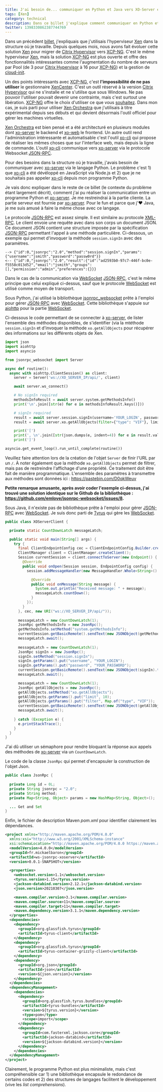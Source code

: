 ```yaml
---
title: J'ai besoin de... communiquer en Python et Java vers XO-Server en passant par du Websocket/JSON-RPC
tags: [Xen]
category: technical
description: Dans ce billet j'explique comment communiquer en Python et Java vers XO-Server, le backend de Xen Orchestra
twitter: 1398330862387744769
---
```


Dans un précédent [billet](/blog/2019/09/09/xen-point-montage-dom0), j'expliquais que j'utilisais l'hyperviseur [Xen](https://xenproject.org/) dans la structure où je travaille. Depuis quelques mois, nous avons fait évoluer cette solution [Xen](https://xenproject.org/) pour migrer de [Citrix Hypervisor](https://www.citrix.fr/downloads/citrix-hypervisor/) vers [XCP-NG](https://xcp-ng.org/). C'est le même hyperviseur [Xen](https://xenproject.org/), mais la solution [XCP-NG](https://xcp-ng.org/) est plus ouverte et offre des fonctionnalités intéressantes comme l'augmentation du nombre de serveurs par Pool (de 3 pour [Citrix Hypervisor](https://www.citrix.fr/downloads/citrix-hypervisor/) à 16 pour [XCP-NG](https://xcp-ng.org/)) et la gestion de [cloud-init](https://cloud-init.io/). 

Un des points intéressants avec [XCP-NG](https://xcp-ng.org/), c'est **l'impossibilité de ne pas utiliser** le gestionnaire [XenCenter](https://docs.citrix.com/en-us/xencenter). C'est un outil réservé à la version [Citrix Hypervisor](https://www.citrix.fr/downloads/citrix-hypervisor/) qui ne s'installe et ne s'utiilse que sous Windows. Ne pas pouvoir l'utiliser pouvait devenir une contrainte, mais c'est surtout une libération. [XCP-NG](https://xcp-ng.org/) offre le choix d'utiliser ce que vous [souhaitez](https://xcp-ng.org/docs/management.html). Dans mon cas, je suis parti pour utiliser [Xen Orchestra](https://xen-orchestra.com/) que j'utilisais à titre expérimental depuis ses débuts et qui devient désormais l'outil officiel pour gérer les machines virtuelles.

[Xen Orchestra](https://xen-orchestra.com/) est bien pensé et a été architecturé en plusieurs modules dont [xo-server](https://github.com/vatesfr/xen-orchestra/tree/master/packages/xo-server) le backend et [xo-web](https://github.com/vatesfr/xen-orchestra/tree/master/packages/xo-web) le frontend. Un autre outil rend l'administration intéressante et automatisable c'est l'outil [xo-cli](https://github.com/vatesfr/xen-orchestra/tree/master/packages/xo-cli) qui propose de réaliser les mêmes choses que sur l'interface web, mais depuis la ligne de commande. L'outil [xo-cli](https://github.com/vatesfr/xen-orchestra/tree/master/packages/xo-cli) communique vers [xo-server](https://github.com/vatesfr/xen-orchestra/tree/master/packages/xo-server) via le protocole Websocket [JSON-RPC](https://www.jsonrpc.org). 

Pour des besoins dans la structure où je travaille, j'avais besoin de communiquer avec [xo-server](https://github.com/vatesfr/xen-orchestra/tree/master/packages/xo-server) via le langage Python. Le problème c'est 1) que [xo-cli](https://github.com/vatesfr/xen-orchestra/tree/master/packages/xo-cli) a été dévéloppé en JavaScript via Node.js et 2) que je ne souhaitais pas appeler [xo-cli](https://github.com/vatesfr/xen-orchestra/tree/master/packages/xo-cli) depuis mon programme Python. 

Je vais donc expliquer dans le reste de ce billet (le contexte du problème étant largement décrit), comment j'ai pu réaliser la communication entre un programme Python et [xo-server](https://github.com/vatesfr/xen-orchestra/tree/master/packages/xo-server). Je me restreindrai à la partie cliente. La partie serveur est fournie par [xo-server](https://github.com/vatesfr/xen-orchestra/tree/master/packages/xo-server). Pour le fun et parce que j'❤️ Java, je me suis amusé à faire la même chose avec ce langage.

Le protocole [JSON-RPC](https://www.jsonrpc.org) est assez simple. Il est similaire au protocole [XML-RPC](https://en.wikipedia.org/wiki/XML-RPC). Le client envoie une requête avec dans son corps un document JSON. Ce document JSON contient une structure imposée par la spécification [JSON-RPC](https://www.jsonrpc.org) permettant l'appel à une méthode particulière. Ci-dessous, un exemple qui permet d'invoquer la méthode `session.signIn` avec des paramètres.

```
--> {"id":0,"jsonrpc":"2.0","method":"session.signIn","params":{"username":"jsmith","password":"passw0rd"}}
<-- {"id":0,"jsonrpc":"2.0","result":{"id":"ad2593b0-97c7-446f-bc0e-f5558c013d52","email":"jsmith","groups":[],"permission":"admin","preferences":{}}}
```

Dans le cas de la communication via [WebSocket](https://www.w3.org/TR/websockets/) [JSON-RPC](https://www.jsonrpc.org), c'est le même principe que celui expliqué ci-dessus, sauf que le protocole [WebSocket](https://www.w3.org/TR/websockets/) est utilisé comme moyen de transport.

Sous Python, j'ai utilisé la bibliothèque [jsonrpc_websocket](https://github.com/emlove/jsonrpc-websocket) prête à l'emploi pour gérer [JSON-RPC](https://www.jsonrpc.org) avec [WebSocket](https://www.w3.org/TR/websockets/). Cette bibliothèque s'appuie sur [aiohttp](https://docs.aiohttp.org) pour la partie [WebSocket](https://www.w3.org/TR/websockets/).

Ci-dessous le code permettant de se connecter à [xo-server](https://github.com/vatesfr/xen-orchestra/tree/master/packages/xo-server), de lister l'ensemble des méthodes disponibles, de s'identifier (via la mtéthode `session.signIn` et d'invoquer la méthode `xo.getAllObjects` pour récupérer des informations sur les différents objets de Xen.

```python
import json
import aiohttp
import asyncio

from jsonrpc_websocket import Server

async def routine():
  async with aiohttp.ClientSession() as client:
    server = Server('ws://XO_SERVER_IP/api/', client)

    await server.ws_connect()

    # No signIn required
    methodsInfoResult = await server.system.getMethodsInfo()
    print('\n'.join([str(e) for e in methodsInfoResult.keys()]))

    # signIn required
    result = await server.session.signIn(username='YOUR_LOGIN', password='YOUR_PASSWORD')
    result = await server.xo.getAllObjects(filter={"type": "VIF"}, limit=10)

    print('[')
    print(', \n'.join([str(json.dumps(e, indent=4)) for e in result.values()]))
    print(']')

asyncio.get_event_loop().run_until_complete(routine())
```

Veuillez faire attention lors de la création de l'objet `Server` de finir l'URL par un `/`. À noter également que la méthode `xo.getAllObjects` permet de filtrer, mais pas de restreindre l'affichage d'une propriété. Ce traitement doit être fait de manière programmatique. L'ensemble des paramètres à transmettre aux méthodes sont données ici : <https://pastebin.com/D0qkWeuv>

**Petite remarque amusante, après avoir coder l'exemple ci-dessus, j'ai trouvé une solution identique sur le Github de la bibliothèque : <https://github.com/emlove/jsonrpc-websocket/issues/8>.**

Sous Java, il n'existe pas de bibliothèque prête à l'emploi pour gérer [JSON-RPC](https://www.jsonrpc.org) avec [WebSocket](https://www.w3.org/TR/websockets/). Je suis donc parti de [Tyrus](https://eclipse-ee4j.github.io/tyrus/) qui gère les [WebSocket](https://www.w3.org/TR/websockets/).

```java
public class XOServerClient {

  private static CountDownLatch messageLatch;

  public static void main(String[] args) {
    try {      
      final ClientEndpointConfig cec = ClientEndpointConfig.Builder.create().build();
      ClientManager client = ClientManager.createClient();
      Session currentSession = client.connectToServer(new Endpoint() {
        @Override
        public void onOpen(Session session, EndpointConfig config) {
          session.addMessageHandler(new MessageHandler.Whole<String>() {

            @Override
            public void onMessage(String message) {
              System.out.println("Received message: " + message);
              messageLatch.countDown();
            }
          });
        }
      }, cec, new URI("ws://XO_SERVER_IP/api/"));
      
      messageLatch = new CountDownLatch(1);
      JsonRpc getMethodsInfo = new JsonRpc();
      getMethodsInfo.setMethod("system.getMethodsInfo");  
      currentSession.getBasicRemote().sendText(new JSONObject(getMethodsInfo).toString());
      messageLatch.await();
      
      messageLatch = new CountDownLatch(1);
      JsonRpc signIn = new JsonRpc();
      signIn.setMethod("session.signIn");
      signIn.getParams().put("username", "YOUR_LOGIN");
      signIn.getParams().put("password", "YOUR_PASSWORD");
      currentSession.getBasicRemote().sendText(new JSONObject(signIn).toString());
      messageLatch.await();

      messageLatch = new CountDownLatch(1);
      JsonRpc getAllObjects = new JsonRpc();
      getAllObjects.setMethod("xo.getAllObjects");
      getAllObjects.getParams().put("limit", 10);
      getAllObjects.getParams().put("filter", Map.of("type", "VIF"));
      currentSession.getBasicRemote().sendText(new JSONObject(getAllObjects).toString());
      messageLatch.await();
      
    } catch (Exception e) {
      e.printStackTrace();
    }
  }
}
```

J'ai dû utiliser un sémaphore pour rendre bloquant la réponse aux appels des méthodes de [xo-server](https://github.com/vatesfr/xen-orchestra/tree/master/packages/xo-server) via un `CountDownLatch`.

Le code de la classe `JsonRpc` qui permet d'encapsuler la construction de l'objet Json.

```java
public class JsonRpc {
  
  private Long id = 0L;
  private String jsonrpc = "2.0";
  private String method;
  private Map<String, Object> params = new HashMap<String, Object>();

  ... Get and Set
}
```

Enfin, le fichier de description Maven _pom.xml_ pour identifier clairement les dépendances.

```xml
<project xmlns="http://maven.apache.org/POM/4.0.0"
  xmlns:xsi="http://www.w3.org/2001/XMLSchema-instance"
  xsi:schemaLocation="http://maven.apache.org/POM/4.0.0 https://maven.apache.org/xsd/maven-4.0.0.xsd">
  <modelVersion>4.0.0</modelVersion>
  <groupId>fr.mickaelbaron</groupId>
  <artifactId>ws-jsonrpc-xoserver</artifactId>
  <version>0.0.1-SNAPSHOT</version>

  <properties>
    <websocket.version>1.1</websocket.version>
    <tyrus.version>1.15</tyrus.version>
    <jackson-databind.version>2.12.1</jackson-databind.version>
    <json.version>20210307</json.version>

    <maven.compiler.version>3.1</maven.compiler.version>
    <maven.compiler.source>11</maven.compiler.source>
    <maven.compiler.target>11</maven.compiler.target>
    <maven.dependency.version>3.1.1</maven.dependency.version>
  </properties>
  <dependencies>
    <dependency>
      <groupId>org.glassfish.tyrus</groupId>
      <artifactId>tyrus-client</artifactId>
    </dependency>
    <dependency>
      <groupId>org.glassfish.tyrus</groupId>
      <artifactId>tyrus-container-grizzly-client</artifactId>
    </dependency>
    <dependency>
      <groupId>org.json</groupId>
      <artifactId>json</artifactId>
      <version>${json.version}</version>
    </dependency>
  </dependencies>
  <dependencyManagement>
    <dependencies>
      <dependency>
        <groupId>org.glassfish.tyrus.bundles</groupId>
        <artifactId>tyrus-bundles</artifactId>
        <version>${tyrus.version}</version>
        <type>pom</type>
        <scope>import</scope>
      </dependency>
      <dependency>
        <groupId>com.fasterxml.jackson.core</groupId>
        <artifactId>jackson-databind</artifactId>
        <version>${jackson-databind.version}</version>
      </dependency>
    </dependencies>
  </dependencyManagement>
</project>
```

Clairement, le programme Python est plus minimaliste, mais c'est compréhensible car 1) une bibliothèque encapsule le redondance de certains codes et 2) des structures de langages facilitent le développement (vive les _list comprehensions_).